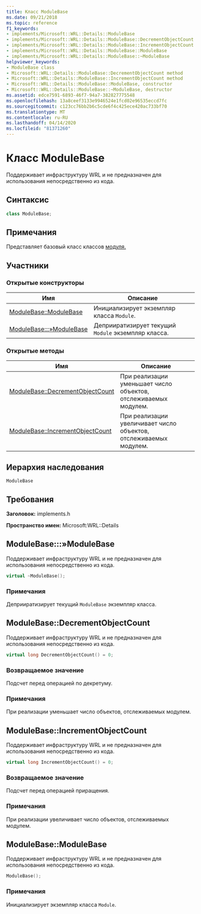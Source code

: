 ```yaml
---
title: Класс ModuleBase
ms.date: 09/21/2018
ms.topic: reference
f1_keywords:
- implements/Microsoft::WRL::Details::ModuleBase
- implements/Microsoft::WRL::Details::ModuleBase::DecrementObjectCount
- implements/Microsoft::WRL::Details::ModuleBase::IncrementObjectCount
- implements/Microsoft::WRL::Details::ModuleBase::ModuleBase
- implements/Microsoft::WRL::Details::ModuleBase::~ModuleBase
helpviewer_keywords:
- ModuleBase class
- Microsoft::WRL::Details::ModuleBase::DecrementObjectCount method
- Microsoft::WRL::Details::ModuleBase::IncrementObjectCount method
- Microsoft::WRL::Details::ModuleBase::ModuleBase, constructor
- Microsoft::WRL::Details::ModuleBase::~ModuleBase, destructor
ms.assetid: edce7591-6893-46f7-94a7-382827775548
ms.openlocfilehash: 13a8ceef3133e9946524e1fcd02e96535eccd7fc
ms.sourcegitcommit: c123cc76bb2b6c5cde6f4c425ece420ac733bf70
ms.translationtype: MT
ms.contentlocale: ru-RU
ms.lasthandoff: 04/14/2020
ms.locfileid: "81371260"
---
```

# <a name="modulebase-class"></a>Класс ModuleBase

Поддерживает инфраструктуру WRL и не предназначен для использования непосредственно из кода.

## <a name="syntax"></a>Синтаксис

```cpp
class ModuleBase;
```

## <a name="remarks"></a>Примечания

Представляет базовый класс классов [модуля.](module-class.md)

## <a name="members"></a>Участники

### <a name="public-constructors"></a>Открытые конструкторы

Имя                                         | Описание
-------------------------------------------- | ---------------------------------------------------------
[ModuleBase::ModuleBase](#modulebase)        | Инициализирует экземпляр класса `Module`.
[ModuleBase:::»ModuleBase](#tilde-modulebase) | Деприиратизирует текущий `Module` экземпляр класса.

### <a name="public-methods"></a>Открытые методы

Имя                                                      | Описание
--------------------------------------------------------- | -------------------------------------------------------------------------
[ModuleBase::DecrementObjectCount](#decrementobjectcount) | При реализации уменьшает число объектов, отслеживаемых модулем.
[ModuleBase::IncrementObjectCount](#incrementobjectcount) | При реализации увеличивает число объектов, отслеживаемых модулем.

## <a name="inheritance-hierarchy"></a>Иерархия наследования

`ModuleBase`

## <a name="requirements"></a>Требования

**Заголовок:** implements.h

**Пространство имен:** Microsoft:WRL::Details

## <a name="modulebasemodulebase"></a><a name="tilde-modulebase"></a>ModuleBase:::»ModuleBase

Поддерживает инфраструктуру WRL и не предназначен для использования непосредственно из кода.

```cpp
virtual ~ModuleBase();
```

### <a name="remarks"></a>Примечания

Деприиратизирует текущий `ModuleBase` экземпляр класса.

## <a name="modulebasedecrementobjectcount"></a><a name="decrementobjectcount"></a>ModuleBase::DecrementObjectCount

Поддерживает инфраструктуру WRL и не предназначен для использования непосредственно из кода.

```cpp
virtual long DecrementObjectCount() = 0;
```

### <a name="return-value"></a>Возвращаемое значение

Подсчет перед операцией по декретуму.

### <a name="remarks"></a>Примечания

При реализации уменьшает число объектов, отслеживаемых модулем.

## <a name="modulebaseincrementobjectcount"></a><a name="incrementobjectcount"></a>ModuleBase::IncrementObjectCount

Поддерживает инфраструктуру WRL и не предназначен для использования непосредственно из кода.

```cpp
virtual long IncrementObjectCount() = 0;
```

### <a name="return-value"></a>Возвращаемое значение

Подсчет перед операцией приращения.

### <a name="remarks"></a>Примечания

При реализации увеличивает число объектов, отслеживаемых модулем.

## <a name="modulebasemodulebase"></a><a name="modulebase"></a>ModuleBase::ModuleBase

Поддерживает инфраструктуру WRL и не предназначен для использования непосредственно из кода.

```cpp
ModuleBase();
```

### <a name="remarks"></a>Примечания

Инициализирует экземпляр класса `Module`.
